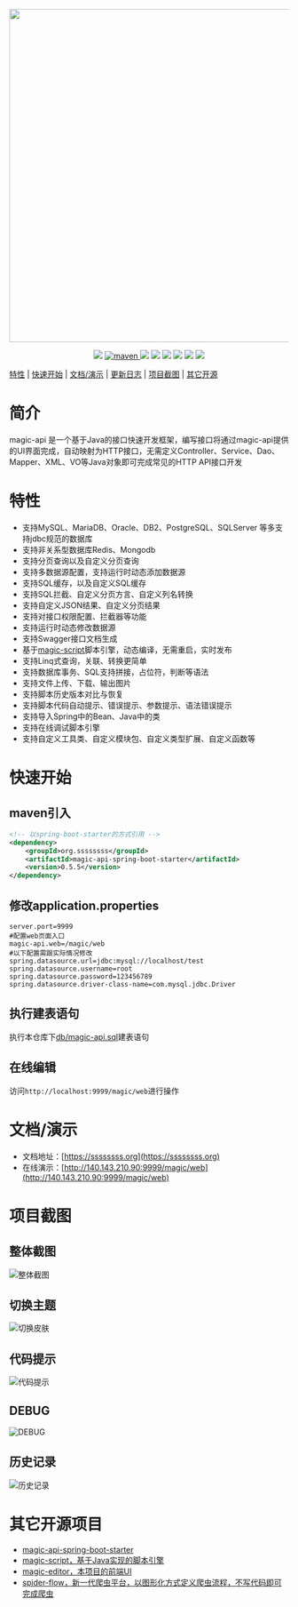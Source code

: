 <p align="center">
    <img src="https://images.gitee.com/uploads/images/2020/0516/214347_61254f60_297689.png" width="600">
</p>
<p align="center">
    <a target="_blank" href="https://www.oracle.com/technetwork/java/javase/downloads/index.html"><img src="https://img.shields.io/badge/JDK-1.8+-green.svg" /></a>
    <a href="https://search.maven.org/search?q=g:org.ssssssss%20AND%20a:magic-api">
        <img alt="maven" src="https://img.shields.io/maven-central/v/org.ssssssss/magic-api.svg?style=flat-square">
    </a>
    <a target="_blank" href="https://www.ssssssss.org"><img src="https://img.shields.io/badge/Docs-latest-blue.svg"/></a>
    <a target="_blank" href="https://github.com/ssssssss-team/magic-api/releases"><img src="https://img.shields.io/github/v/release/ssssssss-team/magic-api?logo=github"></a>
    <a target="_blank" href='https://gitee.com/ssssssss-team/magic-api'><img src="https://gitee.com/ssssssss-team/magic-api/badge/star.svg?theme=white" /></a>
    <a target="_blank" href='https://github.com/ssssssss-team/magic-api'><img src="https://img.shields.io/github/stars/ssssssss-team/magic-api.svg?style=social"/></a>
    <a target="_blank" href="LICENSE"><img src="https://img.shields.io/:license-MIT-blue.svg"></a>
    <a target="_blank" href="https://shang.qq.com/wpa/qunwpa?idkey=10faa4cf9743e0aa379a72f2ad12a9e576c81462742143c8f3391b52e8c3ed8d"><img src="https://img.shields.io/badge/QQ群-720832964-blue"></a>
</p>

[特性](#特性) | [快速开始](#快速开始) | [文档/演示](#文档演示) | <a target="_blank" href="http://ssssssss.org/changelog.html">更新日志</a> | [项目截图](#项目截图) | [其它开源](#其它开源项目)

# 简介
magic-api 是一个基于Java的接口快速开发框架，编写接口将通过magic-api提供的UI界面完成，自动映射为HTTP接口，无需定义Controller、Service、Dao、Mapper、XML、VO等Java对象即可完成常见的HTTP API接口开发

# 特性
- 支持MySQL、MariaDB、Oracle、DB2、PostgreSQL、SQLServer 等多支持jdbc规范的数据库
- 支持非关系型数据库Redis、Mongodb
- 支持分页查询以及自定义分页查询
- 支持多数据源配置，支持运行时动态添加数据源
- 支持SQL缓存，以及自定义SQL缓存
- 支持SQL拦截、自定义分页方言、自定义列名转换
- 支持自定义JSON结果、自定义分页结果
- 支持对接口权限配置、拦截器等功能
- 支持运行时动态修改数据源
- 支持Swagger接口文档生成
- 基于[magic-script](https://gitee.com/ssssssss-team/magic-script)脚本引擎，动态编译，无需重启，实时发布
- 支持Linq式查询，关联、转换更简单
- 支持数据库事务、SQL支持拼接，占位符，判断等语法
- 支持文件上传、下载、输出图片
- 支持脚本历史版本对比与恢复
- 支持脚本代码自动提示、错误提示、参数提示、语法错误提示
- 支持导入Spring中的Bean、Java中的类
- 支持在线调试脚本引擎
- 支持自定义工具类、自定义模块包、自定义类型扩展、自定义函数等

# 快速开始

## maven引入
```xml
<!-- 以spring-boot-starter的方式引用 -->
<dependency>
	<groupId>org.ssssssss</groupId>
	<artifactId>magic-api-spring-boot-starter</artifactId>
    <version>0.5.5</version>
</dependency>
```
## 修改application.properties

```properties
server.port=9999
#配置web页面入口
magic-api.web=/magic/web
#以下配置需跟实际情况修改
spring.datasource.url=jdbc:mysql://localhost/test
spring.datasource.username=root
spring.datasource.password=123456789
spring.datasource.driver-class-name=com.mysql.jdbc.Driver
```

## 执行建表语句

执行本仓库下[db/magic-api.sql](./db/magic-api.sql)建表语句

## 在线编辑
访问`http://localhost:9999/magic/web`进行操作

# 文档/演示

- 文档地址：[https://ssssssss.org](https://ssssssss.org)
- 在线演示：[http://140.143.210.90:9999/magic/web](http://140.143.210.90:9999/magic/web)

# 项目截图

## 整体截图
![整体截图](https://images.gitee.com/uploads/images/2020/1220/143206_a056da00_297689.png "full.png")
## 切换主题
![切换皮肤](https://images.gitee.com/uploads/images/2020/1220/143305_955ad124_297689.png "skin.png")
## 代码提示
![代码提示](https://images.gitee.com/uploads/images/2020/1220/143322_966caf97_297689.gif "completion.gif")
## DEBUG
![DEBUG](https://images.gitee.com/uploads/images/2020/1220/143340_b2d83a49_297689.gif "debug.gif")
## 历史记录
![历史记录](https://images.gitee.com/uploads/images/2020/1220/143412_d8414820_297689.png "version.png")

# 其它开源项目
- [magic-api-spring-boot-starter](https://gitee.com/ssssssss-team/magic-api-spring-boot-starter)
- [magic-script，基于Java实现的脚本引擎](https://gitee.com/ssssssss-team/magic-script)
- [magic-editor，本项目的前端UI](https://gitee.com/ssssssss-team/magic-editor)
- [spider-flow，新一代爬虫平台，以图形化方式定义爬虫流程，不写代码即可完成爬虫](https://gitee.com/ssssssss-team/spider-flow)